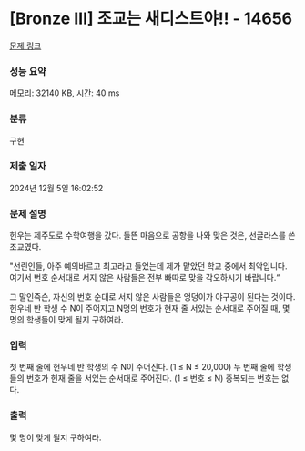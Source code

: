 # [Bronze III] 조교는 새디스트야!! - 14656 

[문제 링크](https://www.acmicpc.net/problem/14656) 

### 성능 요약

메모리: 32140 KB, 시간: 40 ms

### 분류

구현

### 제출 일자

2024년 12월 5일 16:02:52

### 문제 설명

<p>헌우는 제주도로 수학여행을 갔다. 들뜬 마음으로 공항을 나와 맞은 것은, 선글라스를 쓴 조교였다.</p>

<p>"선린인들, 아주 예의바르고 최고라고 들었는데 제가 맡았던 학교 중에서 최악입니다. 여기서 번호 순서대로 서지 않은 사람들은 전부 빠따로 맞을 각오하시기 바랍니다.“</p>

<p>그 말인즉슨, 자신의 번호 순대로 서지 않은 사람들은 엉덩이가 야구공이 된다는 것이다. 헌우네 반 학생 수 N이 주어지고 N명의 번호가 현재 줄 서있는 순서대로 주어질 때, 몇 명의 학생들이 맞게 될지 구하여라.</p>

### 입력 

 <p>첫 번째 줄에 헌우네 반 학생의 수 N이 주어진다. (1 ≤ N ≤ 20,000) 두 번째 줄에 학생들의 번호가 현재 줄을 서있는 순서대로 주어진다. (1 ≤ 번호 ≤ N) 중복되는 번호는 없다.</p>

### 출력 

 <p>몇 명이 맞게 될지 구하여라.</p>

